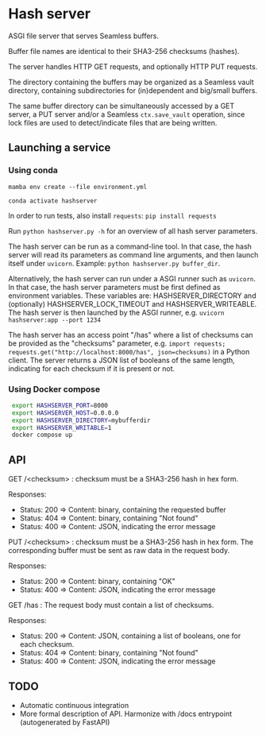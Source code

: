 # Hash server

ASGI file server that serves Seamless buffers.

Buffer file names are identical to their SHA3-256 checksums (hashes).

The server handles HTTP GET requests, and optionally HTTP PUT requests.

The directory containing the buffers may be organized as a Seamless vault directory, containing subdirectories for (in)dependent and big/small buffers.

The same buffer directory can be simultaneously accessed by a GET server, a PUT server and/or a Seamless `ctx.save_vault` operation, since lock files are used to detect/indicate files that are being written.

## Launching a service

### Using conda

`mamba env create --file environment.yml`

`conda activate hashserver`

In order to run tests, also install `requests`: 
`pip install requests`

Run `python hashserver.py -h` for an overview of all hash server parameters.

The hash server can be run as a command-line tool. In that case, the hash server will read its parameters as command line arguments, and then launch itself under `uvicorn`. Example: `python hashserver.py buffer_dir`.

Alternatively, the hash server can run under a ASGI runner such as `uvicorn`.
In that case, the hash server parameters must be first defined as environment variables. These variables are: HASHSERVER_DIRECTORY and (optionally) HASHSERVER_LOCK_TIMEOUT and HASHSERVER_WRITEABLE. The hash server is then launched by the ASGI runner, e.g. `uvicorn hashserver:app --port 1234`

The hash server has an access point "/has" where a list of checksums can be provided as the "checksums" parameter, e.g. `import requests; requests.get("http://localhost:8000/has", json=checksums)` in a Python client. The server returns a JSON list of booleans of the same length, indicating for each checksum if it is present or not.

### Using Docker compose

```bash
 export HASHSERVER_PORT=8000
 export HASHSERVER_HOST=0.0.0.0
 export HASHSERVER_DIRECTORY=mybufferdir
 export HASHSERVER_WRITABLE=1
 docker compose up
```

## API

GET /\<checksum\> : checksum must be a SHA3-256 hash in hex form.

Responses:

- Status: 200 => Content: binary, containing the requested buffer
- Status: 404 => Content: binary, containing "Not found"
- Status: 400 => Content: JSON, indicating the error message

PUT /\<checksum\> : checksum must be a SHA3-256 hash in hex form. 
The corresponding buffer must be sent as raw data in the request body.

Responses:

- Status: 200 => Content: binary, containing "OK"
- Status: 400 => Content: JSON, indicating the error message

GET /has : The request body must contain a list of checksums.

Responses:

- Status: 200 => Content: JSON, containing a list of booleans,
 one for each checksum.
- Status: 404 => Content: binary, containing "Not found"
- Status: 400 => Content: JSON, indicating the error message

## TODO

- Automatic continuous integration
- More formal description of API. Harmonize with /docs entrypoint (autogenerated by FastAPI)
